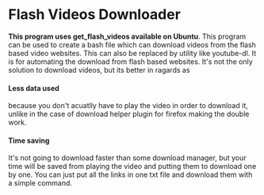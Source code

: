 # Flash Videos Downloader
**This program uses get_flash_videos available on Ubuntu**. This program can be used to create a bash file which can download videos from the flash based video websites. This can also be replaced by utility like youtube-dl.
It is for automating the download from flash based websites. It's not the only solution to download videos, but its better in ragards as
#### Less data used
 because you don't acuatlly have to play the video in order to download it, unlike in the case of download helper plugin for firefox making the double work.
#### Time saving
 It's not going to download faster than some download manager, but your time will be saved from playing the video and putting them to download one by one. You can just put all the links in one txt file and download them with a simple command.
